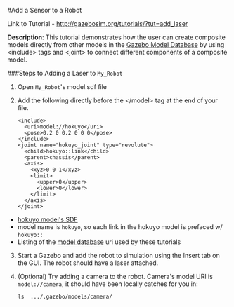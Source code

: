 #Add a Sensor to a Robot

Link to Tutorial - http://gazebosim.org/tutorials/?tut=add_laser

**Description**: This tutorial demonstrates how the user can create composite models directly from other models in the [Gazebo Model Database](https://bitbucket.org/osrf/gazebo_models/src) by using \<include> tags and \<joint> to connect different components of a composite model.

###Steps to Adding a Laser to `My_Robot`

1. Open `My_Robot`'s model.sdf file
2. Add the following directly before the \</model> tag at the end of your file.

    ```xhtml
    <include>
      <uri>model://hokuyo</uri>
      <pose>0.2 0 0.2 0 0 0</pose>
    </include>
    <joint name="hokuyo_joint" type="revolute">
      <child>hokuyo::link</child>
      <parent>chassis</parent>
      <axis>
        <xyz>0 0 1</xyz>
        <limit>
          <upper>0</upper>
          <lower>0</lower>
        </limit>
      </axis>
    </joint>
    ```
- [hokuyo model's SDF](https://bitbucket.org/osrf/gazebo_models/src/6cd587c0a30e/hokuyo/model.sdf?at=default&fileviewer=file-view-default)
- model name is `hokuyo`, so each link in the hokuyo model is prefaced w/ `hokuyo::`
- Listing of the [model database](http://models.gazebosim.org/) uri used by these tutorials

3. Start a Gazebo and add the robot to simulation using the Insert tab on the GUI. The robot should have a laser attached. 
4. (Optional) Try adding a camera to the robot. Camera's model URI is `model://camera`, it should have been locally catches for you in:

    ```
    ls  .../.gazebo/models/camera/
    ```


